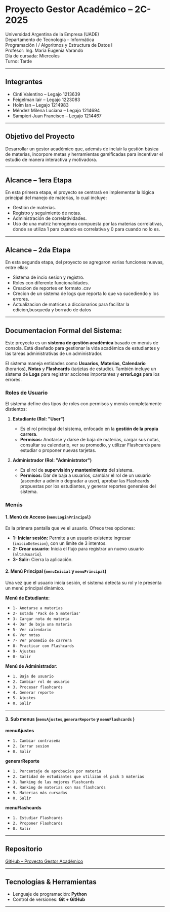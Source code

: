 # Proyecto Gestor Académico – 2C-2025

Universidad Argentina de la Empresa (UADE)  
Departamento de Tecnología – Informática  
Programación I / Algoritmos y Estructura de Datos I  
Profesor: Ing. María Eugenia Varando  
Día de cursada: Miercoles  
Turno: Tarde

---

## Integrantes
* Cinti Valentino – Legajo 1213639
* Feigelman Iair – Legajo 1223083
* Holm Ian – Legajo 1214983
* Méndez Milena Luciana – Legajo 1214694
* Sampieri Juan Francisco – Legajo 1214467

---

## Objetivo del Proyecto
Desarrollar un gestor académico que, además de incluir la gestión básica de materias, incorpore metas y herramientas gamificadas para incentivar el estudio de manera interactiva y motivadora.

---

## Alcance – 1era Etapa
En esta primera etapa, el proyecto se centrará en implementar la lógica principal del manejo de materias, lo cual incluye:
* Gestión de materias.
* Registro y seguimiento de notas.
* Administración de correlatividades.
* Uso de una matriz homogénea compuesta por las materias correlativas, donde se utiliza 1 para cuando es correlativa y 0 para cuando no lo es.

---

## Alcance – 2da Etapa
En esta segunda etapa, del proyecto se agregaron varias funciones nuevas, entre ellas:
* Sistema de incio sesion y registro.
* Roles con diferente funcionalidades.
* Creacion de reportes en formato .csv
* Crecion de un sistema de logs que reporta lo que va sucediendo y los errores.
* Actualizacion de matrices a diccionarios para facilitar la edicion,busqueda y borrado de datos
---

## Documentacion Formal del Sistema:

Este proyecto es un **sistema de gestión académica** basado en menús de consola. Está diseñado para gestionar la vida académica de estudiantes y las tareas administrativas de un administrador.

El sistema maneja entidades como **Usuarios**, **Materias**, **Calendario** (horarios), **Notas** y **Flashcards** (tarjetas de estudio). También incluye un sistema de **Logs** para registrar acciones importantes y **errorLogs** para los errores.

### Roles de Usuario

El sistema define dos tipos de roles con permisos y menús completamente distientos:

1.  **Estudiante (Rol: "User")**
    * Es el rol principal del sistema, enfocado en la **gestión de la propia carrera**.
    * **Permisos:** Anotarse y darse de baja de materias, cargar sus notas, consultar su calendario, ver su promedio, y utilizar Flashcards para estudiar o proponer nuevas tarjetas.

2.  **Administrador (Rol: "Administrator")**
    * Es el rol de **supervisión y mantenimiento** del sistema.
    * **Permisos:** Dar de baja a usuarios, cambiar el rol de un usuario (ascender a admin o degradar a user), aprobar las Flashcards propuestas por los estudiantes, y generar reportes generales del sistema.

### Menús

#### 1. Menú de Acceso (`menuLoginPrincipal`)

Es la primera pantalla que ve el usuario. Ofrece tres opciones:
* **1- Iniciar sesión:** Permite a un usuario existente ingresar (`inicioDeSesion`), con un límite de 3 intentos.
* **2- Crear usuario:** Inicia el flujo para registrar un nuevo usuario (`altaUsuario`).
* **3- Salir:** Cierra la aplicación.

#### 2. Menú Principal  (`menuInicial` y `menuPrincipal`)

Una vez que el usuario inicia sesión, el sistema detecta su rol y le presenta un menú principal dinámico.

**Menú de Estudiante:**
* `1- Anotarse a materias`
* `2- Estado 'Pack de 5 materias'`
* `3- Cargar nota de materia`
* `4- Dar de baja una materia`
* `5- Ver calendario`
* `6- Ver notas`
* `7- Ver promedio de carrera`
* `8- Practicar con Flashcards`
* `9- Ajustes` 
* `0- Salir`

**Menú de Administrador:**
* `1. Baja de usuario`
* `2. Cambiar rol de usuario`
* `3. Procesar flashcards` 
* `4. Generar reporte` 
* `5. Ajustes` 
* `0. Salir`

---
#### 3. Sub menus (`menuAjustes`,`generarReporte` y `menuFlashcards` )

**menuAjustes**
* `1. Cambiar contraseña`
* `2. Cerrar sesion`
* `0. Salir`

**generarReporte**
* `1. Porcentaje de aprobacion por materia`
* `2. Cantidad de estudiantes que utilizan el pack 5 materias`
* `3. Ranking de las mejores flashcards`
* `4. Ranking de materias con mas flashcards`
* `5. Materias más cursadas`
* `0. Salir`

**menuFlashcards**
* `1. Estudiar Flashcards`
* `2. Proponer Flashcards`
* `0. Salir`
---

## Repositorio
[GitHub – Proyecto Gestor Académico](https://github.com/IairFei/Proyecto-P1)

---

## Tecnologías & Herramientas
* Lenguaje de programación: **Python**
* Control de versiones: **Git + GitHub**

---
